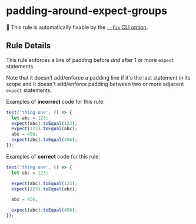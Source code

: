 # padding-around-expect-groups

🔧 This rule is automatically fixable by the [`--fix` CLI option](https://eslint.org/docs/latest/user-guide/command-line-interface#--fix).

<!-- end auto-generated rule header -->

## Rule Details

This rule enforces a line of padding before _and_ after 1 or more `expect` statements

Note that it doesn't add/enforce a padding line if it's the last statement in its scope and
it doesn't add/enforce padding between two or more adjacent `expect` statements.

Examples of **incorrect** code for this rule:

```js
test('thing one', () => {
  let abc = 123;
  expect(abc).toEqual(123);
  expect(123).toEqual(abc);
  abc = 456;
  expect(abc).toEqual(456);
});
```

Examples of **correct** code for this rule:

```js
test('thing one', () => {
  let abc = 123;

  expect(abc).toEqual(123);
  expect(123).toEqual(abc);

  abc = 456;

  expect(abc).toEqual(456);
});
```
